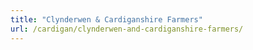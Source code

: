 ```yaml
---
title: "Clynderwen & Cardiganshire Farmers"
url: /cardigan/clynderwen-and-cardiganshire-farmers/
---
```

